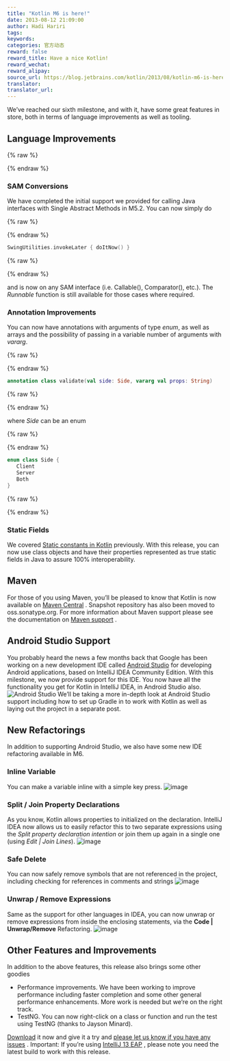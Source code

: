 ```yaml
---
title: "Kotlin M6 is here!"
date: 2013-08-12 21:09:00
author: Hadi Hariri
tags:
keywords:
categories: 官方动态
reward: false
reward_title: Have a nice Kotlin!
reward_wechat:
reward_alipay:
source_url: https://blog.jetbrains.com/kotlin/2013/08/kotlin-m6-is-here/
translator:
translator_url:
---
```


We’ve reached our sixth milestone, and with it, have some great features in store, both in terms of language improvements as well as tooling.<span id="more-1155"></span>
## Language Improvements


{% raw %}
<p><a name="SAM-conversions"></a></p>
{% endraw %}

### SAM Conversions

We have completed the initial support we provided for calling Java interfaces with Single Abstract Methods in M5.2. You can now simply do

{% raw %}
<p></p>
{% endraw %}

```kotlin
SwingUtilities.invokeLater { doItNow() }
```

{% raw %}
<p></p>
{% endraw %}

and is now on any SAM interface (i.e. Callable(), Comparator(), etc.). The <em>Runnable </em>function is still available for those cases where required.
### Annotation Improvements

You can now have annotations with arguments of type <em>enum</em>, as well as arrays and the possibility of passing in a variable number of arguments with <em>vararg</em>.

{% raw %}
<p></p>
{% endraw %}

```kotlin
annotation class validate(val side: Side, vararg val props: String)
```

{% raw %}
<p></p>
{% endraw %}

where <em>Side</em> can be an enum

{% raw %}
<p></p>
{% endraw %}

```kotlin
enum class Side {
   Client
   Server
   Both
}
```

{% raw %}
<p></p>
{% endraw %}

### Static Fields

We covered [Static constants in Kotlin](http://blog.jetbrains.com/kotlin/2013/06/static-constants-in-kotlin/) previously. With this release, you can now use class objects and have their properties represented as true static fields in Java to assure 100% interoperability.
## Maven

For those of you using Maven, you’ll be pleased to know that Kotlin is now available on [Maven Central](http://www.maven.org) . Snapshot repository has also been moved to oss.sonatype.org. For more information about Maven support please see the documentation on [Maven support](http://confluence.jetbrains.com/display/Kotlin/Kotlin+Build+Tools#KotlinBuildTools-Maven) .
## Android Studio Support

You probably heard the news a few months back that Google has been working on a new development IDE called [Android Studio](http://developer.android.com/sdk/installing/studio.html) for developing Android applications, based on IntelliJ IDEA Community Edition. With this milestone, we now provide support for this IDE. You now have all the functionality you get for Kotlin in IntelliJ IDEA, in Android Studio also.  <img alt="Android Studio" border="0" data-recalc-dims="1" src="https://i2.wp.com/blog.jetbrains.com/kotlin/files/2013/08/image.png?resize=640%2C477&amp;ssl=1" style="padding-top: 0px;padding-left: 0px;padding-right: 0px;border-width: 0px"/> We’ll be taking a more in-depth look at Android Studio support including how to set up Gradle in to work with Kotlin as well as laying out the project in a separate post.
## New Refactorings

In addition to supporting Android Studio, we also have some new IDE refactoring available in M6.
### Inline Variable

You can make a variable inline with a simple key press.  <img alt="image" border="0" data-recalc-dims="1" src="https://i2.wp.com/blog.jetbrains.com/kotlin/files/2013/08/image1.png?resize=381%2C162&amp;ssl=1" style="padding-top: 0px;padding-left: 0px;padding-right: 0px;border-width: 0px"/>
### Split / Join Property Declarations

As you know, Kotlin allows properties to initialized on the declaration. IntelliJ IDEA now allows us to easily refactor this to two separate expressions using the <em>Split property declaration intention</em> or join them up again in a single one (using <em>Edit | Join Lines</em>).  <img alt="image" border="0" data-recalc-dims="1" src="https://i1.wp.com/blog.jetbrains.com/kotlin/files/2013/08/image2.png?resize=247%2C68&amp;ssl=1" style="padding-top: 0px;padding-left: 0px;padding-right: 0px;border-width: 0px"/>
### Safe Delete

You can now safely remove symbols that are not referenced in the project, including checking for references in comments and strings  <img alt="image" border="0" data-recalc-dims="1" src="https://i0.wp.com/blog.jetbrains.com/kotlin/files/2013/08/image3.png?resize=189%2C164&amp;ssl=1" style="padding-top: 0px;padding-left: 0px;padding-right: 0px;border-width: 0px"/>
### Unwrap / Remove Expressions

Same as the support for other languages in IDEA, you can now unwrap or remove expressions from inside the enclosing statements, via the **Code | Unwrap/Remove** Refactoring.  <img alt="image" border="0" data-recalc-dims="1" src="https://i1.wp.com/blog.jetbrains.com/kotlin/files/2013/08/image4.png?resize=384%2C123&amp;ssl=1" style="padding-top: 0px;padding-left: 0px;padding-right: 0px;border-width: 0px"/>
## Other Features and Improvements

In addition to the above features, this release also brings some other goodies

* Performance improvements. We have been working to improve performance including faster completion and some other general performance enhancements. More work is needed but we’re on the right track.
* TestNG. You can now right-click on a class or function and run the test using TestNG (thanks to Jayson Minard).

<span><a href="http://plugins.jetbrains.com/plugin?pr=idea&amp;pluginId=6954">Download</a> it now</span> and give it a try and [please let us know if you have any issues](http://youtrack.jetbrains.com/issues/kotlin) . Important: If you’re using [IntelliJ 13 EAP](http://eap.jetbrains.com/idea) , please note you need the latest build to work with this release.
